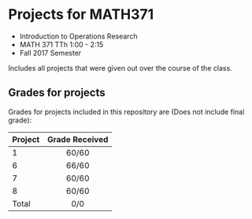 # Projects for MATH371
* Introduction to Operations Research
* MATH 371 TTh 1:00 - 2:15
* Fall 2017 Semester

Includes all projects that were given out over the course of the class.

## Grades for projects
Grades for projects included in this repository are (Does not include final grade):

| Project       | Grade Received       |
| ------------- |:--------------------:|
| 1             | 60/60                |
| 6             | 66/60                |
| 7             | 60/60                |
| 8             | 60/60                |
| Total         | 0/0                  |
